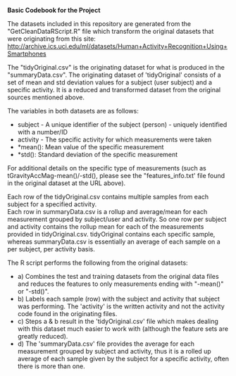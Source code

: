 
<b>Basic Codebook for the Project</b>

The datasets included in this repository are generated from the "GetCleanDataRScript.R" file which transform the original datasets that were originating from this site: http://archive.ics.uci.edu/ml/datasets/Human+Activity+Recognition+Using+Smartphones 

The "tidyOriginal.csv" is the originating dataset for what is produced in the "summaryData.csv".  The originating dataset of 'tidyOriginal' consists of a set of mean and std deviation values for a subject (user subject) and a specific activity.  It is a reduced and transformed dataset from the original sources mentioned above.

The variables in both datasets are as follows:
  - subject - A unique identifier of the subject (person) - uniquely identified with a number/ID
  - activity - The specific activity for which measurements were taken
  - *mean(): Mean value of the specific measurement
  - *std(): Standard deviation of the specific measurement

For additional details on the specific type of measurements (such as tGravityAccMag-mean()/-std(), please see the "features_info.txt' file found in the original dataset at the URL above).


Each row of the tidyOriginal.csv contains multiple samples from each subject for a specified activity.  
Each row in summaryData.csv is a rollup and average/mean for each measurement grouped by subject/user and activity.  So one row per subject and activity contains the rollup mean for each of the measurements provided in tidyOriginal.csv.  tidyOriginal contains each specific sample, whereas summaryData.csv is essentially an average of each sample on a per subject, per activity basis.

The R script performs the following from the original datasets:
  - a) Combines the test and training datasets from the original data files and reduces the features to only measurements ending with "-mean()" or "-std()".
  - b) Labels each sample (row) with the subject and activity that subject was performing.  The 'activity' is the written activity and not the activity code found in the originating files.  
  - c) Steps a & b result in the 'tidyOriginal.csv' file which makes dealing with this dataset much easier to work with (although the feature sets are greatly reduced).
  - d) The 'summaryData.csv' file provides the average for each measurement grouped by subject and activity, thus it is a rolled up average of each sample given by the subject for a specific activity, often there is more than one.  

